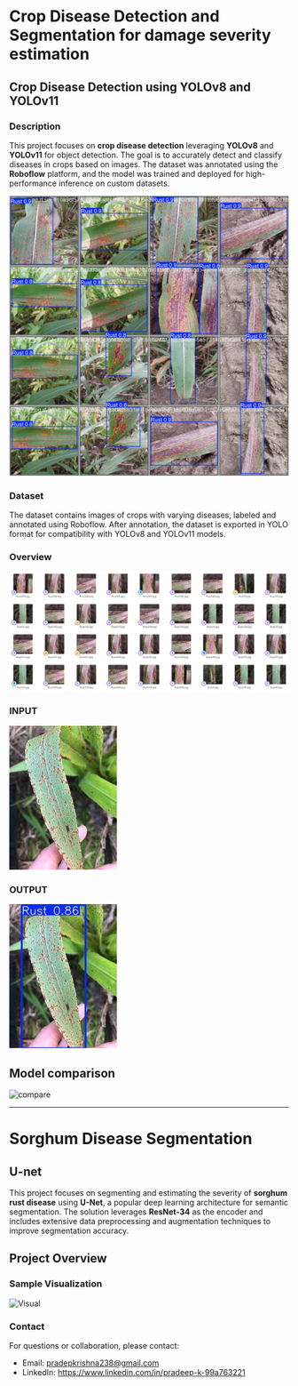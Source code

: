 # Crop Disease Detection and Segmentation for damage severity estimation

## Crop Disease Detection using YOLOv8 and YOLOv11
### Description
This project focuses on **crop disease detection** leveraging **YOLOv8** and **YOLOv11** for object detection. The goal is to accurately detect and classify diseases in crops based on images. The dataset was annotated using the **Roboflow** platform, and the model was trained and deployed for high-performance inference on custom datasets.

![](https://github.com/fenicXs/Crop-Disease-Detection-system/blob/386f4dc02ee16484932c79bf22a654d36f582070/predict.jpg)

### Dataset
The dataset contains images of crops with varying diseases, labeled and annotated using Roboflow. After annotation, the dataset is exported in YOLO format for compatibility with YOLOv8 and YOLOv11 models.

### Overview
![Overview](https://github.com/fenicXs/Crop-Disease-Detection-system/blob/db5c54086c6dde7a234f4d936e92eac236da5997/dataset%20overview.jpg)
  
  ### INPUT
  ![Input](https://github.com/fenicXs/Crop-Disease-Detection-system/blob/db5c54086c6dde7a234f4d936e92eac236da5997/input.jpg)
  
  ### OUTPUT
  ![Output](https://github.com/fenicXs/Crop-Disease-Detection-system/blob/db5c54086c6dde7a234f4d936e92eac236da5997/output.jpg)

## Model comparison
![compare](https://github.com/fenicXs/Sorghum-Crop-Disease-Detection-and-Segmentation-system-for-damage-severity-estimation/blob/10cb716774f34c9e12fd2cfbde78688827c15da6/v8%20vs%20v11%20graph.png)

---

# **Sorghum Disease Segmentation**

## **U-net**
This project focuses on segmenting and estimating the severity of **sorghum rust disease** using **U-Net**, a popular deep learning architecture for semantic segmentation. The solution leverages **ResNet-34** as the encoder and includes extensive data preprocessing and augmentation techniques to improve segmentation accuracy.

## **Project Overview**

### **Sample Visualization**
![Visual](https://github.com/fenicXs/Sorghum-Crop-Disease-Detection-and-Segmentation-system-for-damage-severity-estimation/blob/cc4be6ad4887beb2a6f44d3e438ebffbfe5cf8c7/Train%20result.png)


### Contact
For questions or collaboration, please contact:
  - Email: pradepkrishna238@gmail.com
  - LinkedIn: https://www.linkedin.com/in/pradeep-k-99a763221

